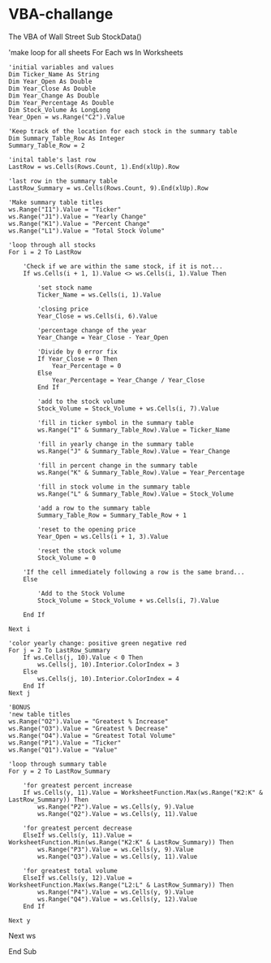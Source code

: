 # VBA-challange
The VBA of Wall Street
Sub StockData()

'make loop for all sheets
For Each ws In Worksheets

    'initial variables and values
    Dim Ticker_Name As String
    Dim Year_Open As Double
    Dim Year_Close As Double
    Dim Year_Change As Double
    Dim Year_Percentage As Double
    Dim Stock_Volume As LongLong
    Year_Open = ws.Range("C2").Value
    
    'Keep track of the location for each stock in the summary table
    Dim Summary_Table_Row As Integer
    Summary_Table_Row = 2

    'inital table's last row
    LastRow = ws.Cells(Rows.Count, 1).End(xlUp).Row
    
    'last row in the summary table
    LastRow_Summary = ws.Cells(Rows.Count, 9).End(xlUp).Row

    'Make summary table titles
    ws.Range("I1").Value = "Ticker"
    ws.Range("J1").Value = "Yearly Change"
    ws.Range("K1").Value = "Percent Change"
    ws.Range("L1").Value = "Total Stock Volume"
    
    'loop through all stocks
    For i = 2 To LastRow
        
        'Check if we are within the same stock, if it is not...
        If ws.Cells(i + 1, 1).Value <> ws.Cells(i, 1).Value Then
        
            'set stock name
            Ticker_Name = ws.Cells(i, 1).Value
            
            'closing price
            Year_Close = ws.Cells(i, 6).Value
            
            'percentage change of the year
            Year_Change = Year_Close - Year_Open
            
            'Divide by 0 error fix
            If Year_Close = 0 Then
                Year_Percentage = 0
            Else
                Year_Percentage = Year_Change / Year_Close
            End If
            
            'add to the stock volume
            Stock_Volume = Stock_Volume + ws.Cells(i, 7).Value
        
            'fill in ticker symbol in the summary table
            ws.Range("I" & Summary_Table_Row).Value = Ticker_Name
            
            'fill in yearly change in the summary table
            ws.Range("J" & Summary_Table_Row).Value = Year_Change
            
            'fill in percent change in the summary table
            ws.Range("K" & Summary_Table_Row).Value = Year_Percentage
            
            'fill in stock volume in the summary table
            ws.Range("L" & Summary_Table_Row).Value = Stock_Volume
            
            'add a row to the summary table
            Summary_Table_Row = Summary_Table_Row + 1
            
            'reset to the opening price
            Year_Open = ws.Cells(i + 1, 3).Value
            
            'reset the stock volume
            Stock_Volume = 0
        
        'If the cell immediately following a row is the same brand...
        Else
            
            'Add to the Stock Volume
            Stock_Volume = Stock_Volume + ws.Cells(i, 7).Value
            
        End If
    
    Next i

    'color yearly change: positive green negative red
    For j = 2 To LastRow_Summary
        If ws.Cells(j, 10).Value < 0 Then
            ws.Cells(j, 10).Interior.ColorIndex = 3
        Else
            ws.Cells(j, 10).Interior.ColorIndex = 4
        End If
    Next j

    'BONUS
    'new table titles
    ws.Range("O2").Value = "Greatest % Increase"
    ws.Range("O3").Value = "Greatest % Decrease"
    ws.Range("O4").Value = "Greatest Total Volume"
    ws.Range("P1").Value = "Ticker"
    ws.Range("Q1").Value = "Value"

    'loop through summary table
    For y = 2 To LastRow_Summary
    
        'for greatest percent increase
        If ws.Cells(y, 11).Value = WorksheetFunction.Max(ws.Range("K2:K" & LastRow_Summary)) Then
            ws.Range("P2").Value = ws.Cells(y, 9).Value
            ws.Range("Q2").Value = ws.Cells(y, 11).Value
        
        'for greatest percent decrease
        ElseIf ws.Cells(y, 11).Value = WorksheetFunction.Min(ws.Range("K2:K" & LastRow_Summary)) Then
            ws.Range("P3").Value = ws.Cells(y, 9).Value
            ws.Range("Q3").Value = ws.Cells(y, 11).Value
            
        'for greatest total volume
        ElseIf ws.Cells(y, 12).Value = WorksheetFunction.Max(ws.Range("L2:L" & LastRow_Summary)) Then
            ws.Range("P4").Value = ws.Cells(y, 9).Value
            ws.Range("Q4").Value = ws.Cells(y, 12).Value
        End If
        
    Next y

Next ws

End Sub
